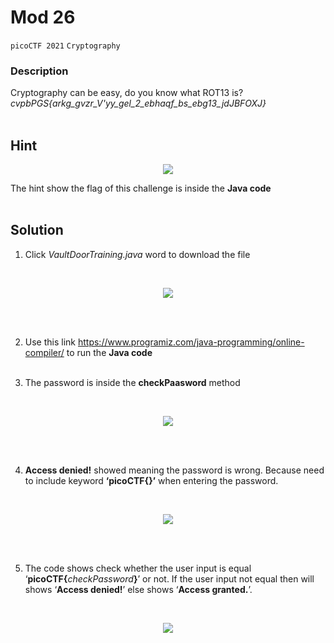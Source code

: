 # Mod 26
`picoCTF 2021`
`Cryptography`

### Description

Cryptography can be easy, do you know what ROT13 is? _cvpbPGS{arkg_gvzr_V'yy_gel_2_ebhaqf_bs_ebg13_jdJBFOXJ}_
<br><br>

## Hint
<p align="center">
  <img src="https://user-images.githubusercontent.com/117136072/227871354-2aeca7e1-3bf4-44c9-b241-ce688c5b6431.png">
</p>

The hint show the flag of this challenge is inside the **Java code**
<br><br>



## Solution
1. Click _VaultDoorTraining.java_ word to download the file
<br>
<p align="center">
  <img src="https://user-images.githubusercontent.com/117136072/227869537-c6a266d3-9874-49d4-bcc1-7c5a69dcafd1.png">
</p>
<br><br>


2.	Use this link https://www.programiz.com/java-programming/online-compiler/ to run the **Java code** 
<br><br>


3. The password is inside the **checkPaasword** method 
<br>
<p align="center">
  <img src="https://user-images.githubusercontent.com/117136072/227869984-218e2107-e136-4394-bb70-06eff9e1a8f4.png">
</p>
<br><br>


4. **Access denied!** showed meaning the password is wrong. Because need to include keyword **‘picoCTF{}’** when entering the password. 
<br>
<p align="center">
  <img src="https://user-images.githubusercontent.com/117136072/227870334-949c50d1-1548-4e4f-91a8-72c4aed3b67a.png">
</p>
<br><br>


5.	The code shows check whether the user input is equal ‘**picoCTF{**_checkPassword_**}**’ or not. If the user input not equal then will shows ‘**Access denied!**’ else shows ‘**Access granted.**’.
<br>
<p align="center">
  <img src="https://user-images.githubusercontent.com/117136072/227870750-162a94be-6154-4623-b899-37a427627f76.png">
</p>
<br><br>






